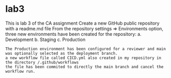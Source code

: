 # lab3
This is lab 3 of the CA assignment 
Create a new GitHub public repository with a readme.md file 
	From the repository settings => Environments option, three new environments have been created for the repository: 
	a. Development 
	b. Staging 
	c. Production 
	
	The Production environment has been configured for a reviewer and main was optionally selected as the deployment branch. 
	a new workflow file called CICD.yml also created in my repository in the directory /.github/workflows 
	the file has been commited to directly the main branch and cancel the workflow run. 

